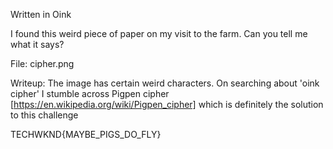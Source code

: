 Written in Oink

I found this weird piece of paper on my visit to the farm. Can you tell me what it says?

File: cipher.png

Writeup:
The image has certain weird characters. On searching about 'oink cipher' I stumble across Pigpen cipher [https://en.wikipedia.org/wiki/Pigpen_cipher] which is definitely the solution to this challenge

TECHWKND{MAYBE_PIGS_DO_FLY}